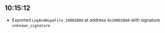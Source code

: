 
## 10:15:12
- Exported `LogAndWipeFile_10002BA0` at address `0x10002BA0` with signature `unknown_signature`
